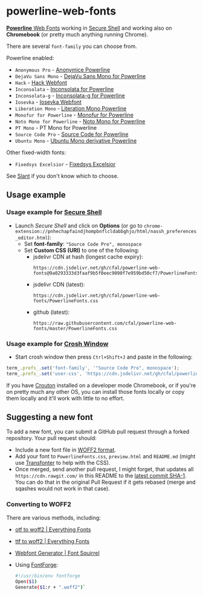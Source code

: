 # powerline-web-fonts

[**Powerline** Web Fonts](https://github.com/powerline/fonts) working in [Secure Shell](https://chrome.google.com/webstore/detail/secure-shell/pnhechapfaindjhompbnflcldabbghjo) and working also on **Chromebook** (or pretty much anything running Chrome).

There are several `font-family` you can choose from.

Powerline enabled:

  * `Anonymous Pro` - [Anonymice Powerline](https://github.com/powerline/fonts/tree/master/AnonymousPro)
  * `DejaVu Sans Mono` - [DejaVu Sans Mono for Powerline](https://github.com/powerline/fonts/tree/master/DejaVuSansMono)
  * `Hack` - [Hack Webfont](https://github.com/chrissimpkins/Hack)
  * `Inconsolata` - [Inconsolata for Powerline](https://github.com/powerline/fonts/tree/master/Inconsolata)
  * `Inconsolata-g` - [Inconsolata-g for Powerline](https://github.com/powerline/fonts/tree/master/Inconsolata-g)
  * `Iosevka` - [Iosevka Webfont](https://github.com/be5invis/Iosevka)
  * `Liberation Mono` - [Literation Mono Powerline](https://github.com/powerline/fonts/tree/master/LiberationMono)
  * `Monofur for Powerline` - [Monofur for Powerline](https://github.com/powerline/fonts/tree/master/Monofur)
  * `Noto Mono for Powerline` - [Noto Mono for Powerline](https://github.com/powerline/fonts/tree/master/NotoMono)
  * `PT Mono` - PT Mono for Powerline
  * `Source Code Pro` - [Source Code for Powerline](https://github.com/powerline/fonts/tree/master/SourceCodePro)
  * `Ubuntu Mono` - [Ubuntu Mono derivative Powerline](https://github.com/powerline/fonts/tree/master/UbuntuMono)

Other fixed-width fonts:

  * `Fixedsys Excelsior` - [Fixedsys Excelsior](https://www.cufonfonts.com/font/fixedsys-excelsior-301)


See [Slant](http://www.slant.co/topics/67/~programming-fonts) if you don't know which to choose.

## Usage example

### Usage example for [Secure Shell](https://chrome.google.com/webstore/detail/secure-shell/pnhechapfaindjhompbnflcldabbghjo)

  - Launch *Secure Shell* and click on **Options**
    (or go to `chrome-extension://pnhechapfaindjhompbnflcldabbghjo/html/nassh_preferences_editor.html`):
      - Set **font-family**: `"Source Code Pro", monospace`
      - Set **Custom CSS (URI)** to one of the following:
        - jsdelivr CDN at hash (longest cache expiry):
          ```
          https://cdn.jsdelivr.net/gh/cfal/powerline-web-fonts@9a0293333d3faaf9b5f0eec9090f7e959bd50cf7/PowerlineFonts.css
          ```
        - jsdelivr CDN (latest):
          ```
          https://cdn.jsdelivr.net/gh/cfal/powerline-web-fonts/PowerlineFonts.css
          ```
        - github (latest):
          ```
          https://raw.githubusercontent.com/cfal/powerline-web-fonts/master/PowerlineFonts.css
          ```

### Usage example for [Crosh Window](https://chrome.google.com/webstore/detail/crosh-window/nhbmpbdladcchdhkemlojfjdknjadhmh)

  - Start crosh window then press `Ctrl+Shift+J` and paste in the following:

```js
term_.prefs_.set('font-family', '"Source Code Pro", monospace');
term_.prefs_.set('user-css', 'https://cdn.jsdelivr.net/gh/cfal/powerline-web-fonts@9a0293333d3faaf9b5f0eec9090f7e959bd50cf7/PowerlineFonts.css');
```

If you have [Crouton](https://github.com/dnschneid/crouton) installed on a developer mode Chromebook,
or if you're on pretty much any other OS, you can install those fonts locally or copy them locally
and it'll work with little to no effort.

## Suggesting a new font

To add a new font, you can submit a GitHub pull request through a forked repository. Your pull request should:

  - Include a new font file in [WOFF2 format](https://gist.github.com/sergejmueller/cf6b4f2133bcb3e2f64a).
  - Add your font to `PowerlineFonts.css`, `preview.html` and `README.md` (might use [Transfonter](http://transfonter.org/) to help with the CSS).
  - Once merged, send another pull request, I might forget, that updates all `https://cdn.rawgit.com/` in this README to the [latest commit SHA-1](https://github.com/wernight/powerline-web-fonts/commits/master). You can do that in the original Pull Request if it gets rebased (merge and sqashes would not work in that case).

### Converting to WOFF2

There are various methods, including:

  * [otf to woff2 | Everything Fonts](https://everythingfonts.com/otf-to-woff2)
  * [ttf to woff2 | Everything Fonts](https://everythingfonts.com/ttf-to-woff2)
  * [Webfont Generator | Font Squirrel](https://www.fontsquirrel.com/tools/webfont-generator)
  * Using [FontForge](https://fontforge.github.io/en-US/):

    ```bash
    #!/usr/bin/env fontforge
    Open($1)
    Generate($1:r + ".woff2")`
    ```
